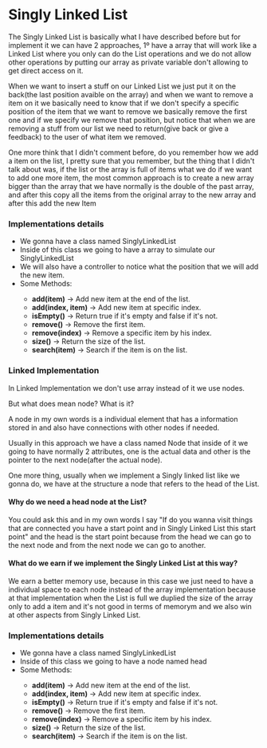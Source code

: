 
<h1 id="Singly-Linked-List">Singly Linked List</h1>

<p>The Singly Linked List is basically what I have described before but for implement it we can have 2 approaches, 1º have a array that will work like a Linked List where you only can do the List operations and we do not allow other operations by putting our array as private variable don't allowing to get direct access on it.</p>

<p>When we want to insert a stuff on our Linked List we just put it on the back(the last position avaible on the array) and when we want to remove a item on it we basically need to know that if we don't specify a specific position of the item that we want to remove we basically remove the first one and if we specify we remove that position, but notice that when we are removing a stuff from our list we need to return(give back or give a feedback) to the user of what item we removed.</p>

<p>One more think that I didn't comment before, do you remember how we add a item on the list, I pretty sure that you remember, but the thing that I didn't talk about was, if the list or the array is full of items what we do if we want to add one more item, the most common approach is to create a new array bigger than the array that we have normally is the double of the past array, and after this copy all the items from the original array to the new array and after this add the new Item</p>

<h3>Implementations details</h3>
<ul>
   <li>We gonna have a class named SinglyLinkedList</li>
   <li>Inside of this class we going to have a array to simulate our SinglyLinkedList</li>
   <li>We will also have a controller to notice what the position that we will add the new item.</li>
   <li>Some Methods:</li>
   <ul>
      <li><strong>add(item)</strong> -> Add new item at the end of the list.</li>
      <li><strong>add(index, item)</strong> -> Add new item at specific index.</li>
      <li><strong>isEmpty()</strong> -> Return true if it's empty and false if it's not.</li>
      <li><strong>remove()</strong> -> Remove the first item.</li>
      <li><strong>remove(index)</strong> -> Remove a specific item by his index.</li>
      <li><strong>size()</strong> -> Return the size of the list.</li>
      <li><strong>search(item)</strong> -> Search if the item is on the list.</li>
   </ul>
</ul>

<h3>Linked Implementation</h3>

<p>In Linked Implementation we don't use array instead of it we use nodes.</p>
<p>But what does mean node? What is it?</p>
<p>A node in my own words is a individual element that has a information stored in and also have connections with other nodes if needed.</p>
<p>Usually in this approach we have a class named Node that inside of it we going to have normally 2 attributes, one is the actual data and other is the pointer to the next node(after the actual node).</p>

<p>One more thing, usually when we implement a Singly linked list like we gonna do, we have at the structure a node that refers to the head of the List. </p>

<h4>Why do we need a head node at the List?</h4>
<p>You could ask this and in my own words I say "If do you wanna visit things that are connected you have a start point and in Singly Linked List this start point" and the head is the start point because from the head we can go to the next node and from the next node we can go to another.</p>

<h4>What do we earn if we implement the Singly Linked List at this way?</h4>
<p>We earn a better memory use, because in this case we just need to have a individual space to each node instead of the array implementation because at that implementation when the List is full we duplied the size of the array only to add a item and it's not good in terms of memorym and we also win at other aspects from Singly Linked List.</p>


<h3>Implementations details</h3>
<ul>
   <li>We gonna have a class named SinglyLinkedList</li>
   <li>Inside of this class we going to have a node named head</li>
   <li>Some Methods:</li>
   <ul>
      <li><strong>add(item)</strong> -> Add new item at the end of the list.</li>
      <li><strong>add(index, item)</strong> -> Add new item at specific index.</li>
      <li><strong>isEmpty()</strong> -> Return true if it's empty and false if it's not.</li>
      <li><strong>remove()</strong> -> Remove the first item.</li>
      <li><strong>remove(index)</strong> -> Remove a specific item by his index.</li>
      <li><strong>size()</strong> -> Return the size of the list.</li>
      <li><strong>search(item)</strong> -> Search if the item is on the list.</li>
   </ul>
</ul>